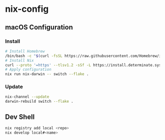 # nix-config

## macOS Configuration

### Install

```sh
# Install Homebrew
/bin/bash -c "$(curl -fsSL https://raw.githubusercontent.com/Homebrew/install/HEAD/install.sh)"
# Install Nix
curl --proto '=https' --tlsv1.2 -sSf -L https://install.determinate.systems/nix | sh -s -- install
# Apply configuration
nix run nix-darwin -- switch --flake .
```

### Update

```sh
nix-channel --update
darwin-rebuild switch --flake .
```

## Dev Shell

```sh
nix registry add local <repo>
nix develop local#<name>
```

